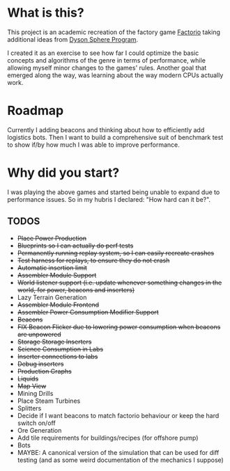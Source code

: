 # What is this?
This project is an academic recreation of the factory game [Factorio](https://www.factorio.com/) taking additional ideas from [Dyson Sphere Program](https://store.steampowered.com/app/1366540/Dyson_Sphere_Program/).

I created it as an exercise to see how far I could optimize the basic concepts and algorithms of the genre in terms of performance, while allowing myself  minor changes to the games' rules.
Another goal that emerged along the way, was learning about the way modern CPUs actually work.

# Roadmap
Currently I adding beacons and thinking about how to efficiently add logistics bots. Then I want to build a comprehensive suit of benchmark test to show if/by how much I was able to improve performance.

# Why did you start?
I was playing the above games and started being unable to expand due to performance issues. So in my hubris I declared: "How hard can it be?".

## TODOS
- ~~Place Power Production~~
- ~~Blueprints so I can actually do perf tests~~
- ~~Permanently running replay system, so I can easily recreate crashes~~
- ~~Test harness for replays, to ensure they do not crash~~
- ~~Automatic insertion limit~~
- ~~Assembler Module Support~~
- ~~World listener support (i.e. update whenever something changes in the world, for power, beacons and inserters)~~
- Lazy Terrain Generation
- ~~Assembler Module Frontend~~
- ~~Assembler Power Consumption Modifier Support~~
- ~~Beacons~~
- ~~FIX Beacon Flicker due to lowering power consumption when beacons are unpowered~~
- ~~Storage Storage Inserters~~
- ~~Science Consumption in Labs~~
- ~~Inserter connections to labs~~
- ~~Debug inserters~~
- ~~Production Graphs~~
- ~~Liquids~~
- ~~Map View~~
- Mining Drills
- Place Steam Turbines
- Splitters
- Decide if I want beacons to match factorio behaviour or keep the hard switch on/off
- Ore Generation
- Add tile requirements for buildings/recipes (for offshore pump)
- Bots
- MAYBE: A canonical version of the simulation that can be used for diff testing (and as some weird documentation of the mechanics I suppose)